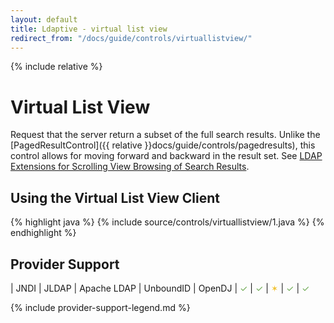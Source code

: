 ```yaml
---
layout: default
title: Ldaptive - virtual list view
redirect_from: "/docs/guide/controls/virtuallistview/"
---
```


{% include relative %}

# Virtual List View

Request that the server return a subset of the full search results. Unlike the [PagedResultControl]({{ relative }}docs/guide/controls/pagedresults), this control allows for moving forward and backward in the result set. See [LDAP Extensions for Scrolling View Browsing of Search Results](http://tools.ietf.org/html/draft-ietf-ldapext-ldapv3-vlv-09).

## Using the Virtual List View Client

{% highlight java %}
{% include source/controls/virtuallistview/1.java %}
{% endhighlight %}

## Provider Support

| JNDI | JLDAP | Apache LDAP | UnboundID | OpenDJ
| <font color="#6aa84f">✓</font> | <font color="#6aa84f">✓</font> | <font color="#f1c232">✶</font> | <font color="#6aa84f">✓</font> | <font color="#6aa84f">✓</font>

{% include provider-support-legend.md %}

